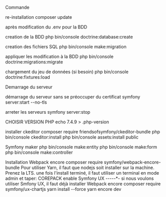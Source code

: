 Commande

re-installation
composer update

après modification du .env pour la BDD

creation de la BDD
php bin/console doctrine:database:create

creation des fichiers SQL
php bin/console make:migration

appliquer les modification à la BDD
php bin/console doctrine:migrations:migrate

chargement du jeu de données (si besoin)
php bin/console doctrine:fixtures:load

Demarrage du serveur

démarrage du serveur sans se préoccuper du certificat
symfony server:start --no-tls

arreter les serveurs
symfony server:stop

CHOISIR VERSION PHP
echo 7.4.9 > .php-version

installer ckeditor
composer require friendsofsymfony/ckeditor-bundle
php bin/console ckeditor:install
php bin/console assets:install public

Symfony maker
php bin/console make:entity
php bin/console make:form
php bin/console make:controller

Installation Webpack encore
composer require symfony/webpack-encore-bundle
Pour utiliser Yarn, il faut que nodejs soit installer sur la machine.
Prenez la LTS.
une fois l'install terminé, il faut utiliser un terminal en mode admin et taper:
COREPACK enable
Symfony UX
-----*-
si nous voulons utiliser Smfony UX, il faut déjà installer Webpack encore
composer require symfony/ux-chartjs
yarn install --force
yarn encore dev